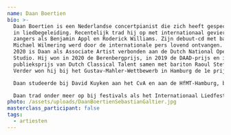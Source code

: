```yaml
---
name: Daan Boertien
bio: >-
  Daan Boertien is een Nederlandse concertpianist die zich heeft gespecialiseerd
  in liedbegeleiding. Recentelijk trad hij op met internationaal gevierde
  zangers als Benjamin Appl en Roderick Williams. Zijn debuut-cd met bariton
  Michael Wilmering werd door de internationale pers lovend ontvangen. Sinds
  2020 is Daan als Associate Artist verbonden aan de Dutch National Opera
  Studio. Hij won in 2020 de Berenbergprijs, in 2019 de DAAD-prijs en in 2018 de
  publieksprijs van Dutch Classical Talent samen met bariton Raoul Steffani.
  Verder won hij bij het Gustav-Mahler-Wettbewerb in Hamburg de 1e prijs.

  Daan studeerde bij David Kuyken aan het CvA en aan de HfMT-Hamburg, bij de Duitse liedspecialist Burkhard Kehring. Onlangs kreeg hij belangrijke muzikale impulsen van György Kurtág en Alfred Brendel.

  Daan trad onder meer op bij festivals als het Internationaal Liedfestival Zeist, het Prinsengrachtconcert, het Harmosfestival (Porto), de Achava Festspiele (Weimar), Festival Jeunes Virtuoses (Tunis) en het Delft Chamber Music Festival. Verder gaf hij concerten in het Concertgebouw, TivoliVredenburg, de Nationale Opera en de Elbphilharmonie in Hamburg. Ook is hij regelmatig te horen op NPO Radio 4 en te zien bij Podium Klassiek.
photo: /assets/uploads/DaanBoertienSebastianGaltier.jpg
masterclass_participant: false
tags:
  - artiesten
---
```

